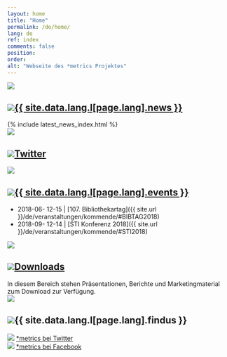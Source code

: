 ```yaml
---
layout: home
title: "Home"
permalink: /de/home/
lang: de
ref: index
comments: false
position:
order:
alt: "Webseite des *metrics Projektes"
---
```

<!-- <div class="columns collapse mansonry__wrap">
<div id="masonry-container" class="small-collapse medium-collapse"> -->

<div id="masonry" class="cell grid-x small-collapse medium-collapse">

<!-- News -->
<div class="featurebox cell grid-x grid-container medium-6">
  <div class="hide-for-small-only cell medium-2 featurebox__icon" aria-hidden="true">
    <img src="{{ site.baseurl }}/img/icons/pulse.svg" aria-hidden="true">
  </div>
  <div class="cell medium-10">
    <h2 class="featurebox__header"><img src="{{ site.baseurl }}/img/icons/pulse.svg" class="show-for-small-only" aria-hidden="true"><a href="{{ site.baseurl }}/de/meldungen/">{{ site.data.lang.l[page.lang].news }}</a></h2>
    <div class="featurebox__content">
      {% include latest_news_index.html %}
    </div>
  </div>
</div>

<!-- Twitter -->
<div class="featurebox cell grid-x grid-container medium-6">
  <div class="hide-for-small-only columns medium-2 featurebox__icon" aria-hidden="true">
    <img src="{{ site.baseurl }}/img/icons/twitter-alt.svg" aria-hidden="true">
  </div>
  <div class="cell medium-10">
    <h2 class="featurebox__header"><img src="{{ site.baseurl }}/img/icons/twitter-alt.svg" class="show-for-small-only" aria-hidden="true"><a href="https://twitter.com/metrics_project">Twitter</a></h2>
    <div id="featurebox__content__twitter" class="featurebox__content">
    </div>
  </div>
</div>

<!-- Events -->
<div class="featurebox cell grid-x grid-container medium-6">
  <div class="hide-for-small-only columns medium-2 featurebox__icon" aria-hidden="true">
    <img src="{{ site.baseurl }}/img/icons/calendar.svg" aria-hidden="true">
  </div>
  <div class="cell medium-10">
    <h2 class="featurebox__header"><img src="{{ site.baseurl }}/img/icons/calendar.svg" class="show-for-small-only" aria-hidden="true"><a href="{{ site.baseurl }}/en/events/">{{ site.data.lang.l[page.lang].events }}</a></h2>
<div class="featurebox__content" markdown="1">
<!-- Start editing content here -->
 
* 2018-06- 12-15 \| [107. Bibliothekartag]({{ site.url }}/de/veranstaltungen/kommende/#BIBTAG2018)
* 2018-09- 12-14 \| [STI Konferenz 2018]({{ site.url }}/de/veranstaltungen/kommende/#STI2018)

<!-- Stop editing content here -->
</div>
  </div>
</div>

<!-- Downloads -->
<div class="featurebox cell grid-x grid-container medium-6">
  <div class="hide-for-small-only columns medium-2 featurebox__icon" aria-hidden="true">
    <img src="{{ site.baseurl }}/img/icons/download.svg" aria-hidden="true">
  </div>
  <div class="cell medium-10">
    <h2 class="featurebox__header"><img src="{{ site.baseurl }}/img/icons/download.svg" class="show-for-small-only" aria-hidden="true"><a href="{{ site.baseurl }}/en/downloads/">Downloads</a></h2>
<div class="featurebox__content" markdown="1">
<!-- Start editing content here -->
In diesem Bereich stehen Präsentationen, Berichte und Marketingmaterial zum Download zur Verfügung.
<!-- Stop editing content here -->
</div>
  </div>
</div>

<!-- Find us at -->
<div class="featurebox cell grid-x grid-container medium-6">
  <div class="hide-for-small-only columns medium-2 featurebox__icon" aria-hidden="true">
    <img src="{{ site.baseurl }}/img/icons/email.svg" aria-hidden="true">
  </div>
  <div class="cell medium-10">
    <h2 class="featurebox__header"><img src="{{ site.baseurl }}/img/icons/email.svg" class="show-for-small-only" aria-hidden="true">{{ site.data.lang.l[page.lang].findus }}</h2>
    <div class="featurebox__content">
      <img src="{{ site.baseurl }}/img/icons/twitter-alt.svg" aria-hidden="true"> <a href="https://twitter.com/metrics_project">*metrics bei Twitter</a> <br>
      <img src="{{ site.baseurl }}/img/icons/facebook-alt.svg" aria-hidden="true"> <a href="https://www.facebook.com/metricsproject">*metrics bei Facebook</a>
    </div>
  </div>
</div>

<!-- </div> -->
</div>

